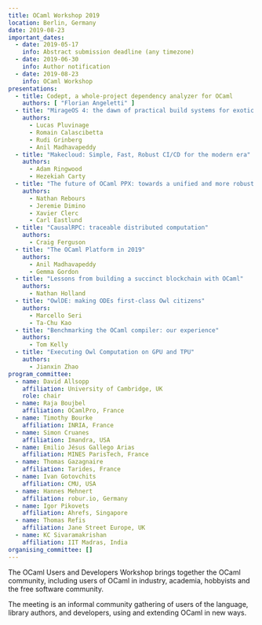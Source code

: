 ```yaml
---
title: OCaml Workshop 2019
location: Berlin, Germany
date: 2019-08-23
important_dates: 
  - date: 2019-05-17
    info: Abstract submission deadline (any timezone)
  - date: 2019-06-30
    info: Author notification
  - date: 2019-08-23
    info: OCaml Workshop
presentations: 
  - title: Codept, a whole-project dependency analyzer for OCaml
    authors: [ "Florian Angeletti" ]
  - title: "MirageOS 4: the dawn of practical build systems for exotic targets" 
    authors: 
      - Lucas Pluvinage
      - Romain Calascibetta 
      - Rudi Grinberg
      - Anil Madhavapeddy
  - title: "Makecloud: Simple, Fast, Robust CI/CD for the modern era"
    authors: 
      - Adam Ringwood
      - Hezekiah Carty
  - title: "The future of OCaml PPX: towards a unified and more robust ecosystem"
    authors: 
      - Nathan Rebours
      - Jeremie Dimino
      - Xavier Clerc
      - Carl Eastlund
  - title: "CausalRPC: traceable distributed computation"
    authors: 
      - Craig Ferguson
  - title: "The OCaml Platform in 2019"
    authors: 
      - Anil Madhavapeddy 
      - Gemma Gordon
  - title: "Lessons from building a succinct blockchain with OCaml"
    authors:
      - Nathan Holland
  - title: "OwlDE: making ODEs first-class Owl citizens"
    authors:
      - Marcello Seri
      - Ta-Chu Kao
  - title: "Benchmarking the OCaml compiler: our experience"
    authors: 
      - Tom Kelly
  - title: "Executing Owl Computation on GPU and TPU"
    authors: 
      - Jianxin Zhao
program_committee: 
  - name: David Allsopp
    affiliation: University of Cambridge, UK
    role: chair
  - name: Raja Boujbel
    affiliation: OCamlPro, France
  - name: Timothy Bourke
    affiliation: INRIA, France
  - name: Simon Cruanes
    affiliation: Imandra, USA
  - name: Emilio Jésus Gallego Arias
    affiliation: MINES ParisTech, France
  - name: Thomas Gazagnaire
    affiliation: Tarides, France
  - name: Ivan Gotovchits
    affiliation: CMU, USA
  - name: Hannes Mehnert
    affiliation: robur.io, Germany
  - name: Igor Pikovets
    affiliation: Ahrefs, Singapore
  - name: Thomas Refis
    affiliation: Jane Street Europe, UK
  - name: KC Sivaramakrishan
    affiliation: IIT Madras, India
organising_committee: []
---
```


The OCaml Users and Developers Workshop brings together the OCaml community, including users of OCaml in industry, academia, hobbyists and the free software community.

The meeting is an informal community gathering of users of the language, library authors, and developers, using and extending OCaml in new ways.
